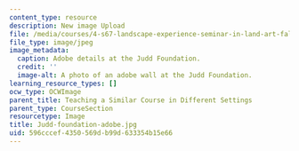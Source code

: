 ```yaml
---
content_type: resource
description: New image Upload
file: /media/courses/4-s67-landscape-experience-seminar-in-land-art-fall-2016/596cccef4350569db99d633354b15e66_Judd-foundation-adobe.jpg
file_type: image/jpeg
image_metadata:
  caption: Adobe details at the Judd Foundation.
  credit: ''
  image-alt: A photo of an adobe wall at the Judd Foundation.
learning_resource_types: []
ocw_type: OCWImage
parent_title: Teaching a Similar Course in Different Settings
parent_type: CourseSection
resourcetype: Image
title: Judd-foundation-adobe.jpg
uid: 596cccef-4350-569d-b99d-633354b15e66
---
```

